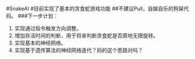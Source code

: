 #SnakeAI
#目前实现了基本的贪食蛇游戏功能
##不建议Pull，自娱自乐的狗屎代码。
###下一步计划：
1. 实现通过指令触发方向调整。
2. 增加存活时间的判断，用于将来判断贪食蛇是否原地无限旋转。
3. 实现基本的神经网络。
4. 实现基于遗传算法的神经网络迭代？妈的这个思路对吗？